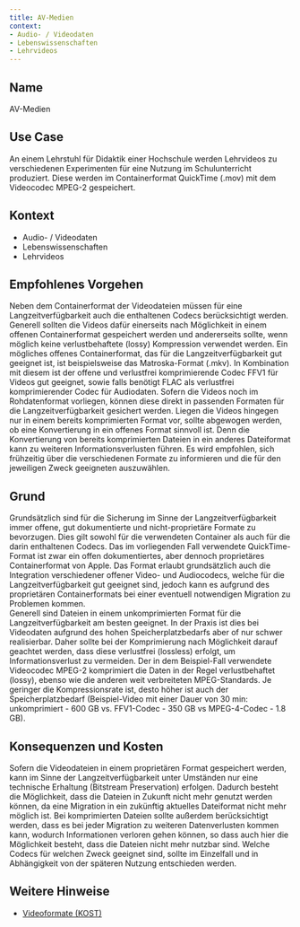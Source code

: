 ```yaml
---
title: AV-Medien
context:
- Audio- / Videodaten
- Lebenswissenschaften
- Lehrvideos
---
```


## Name    
AV-Medien

## Use Case    
An einem Lehrstuhl für Didaktik einer Hochschule werden Lehrvideos zu verschiedenen Experimenten für eine Nutzung im Schulunterricht produziert. Diese werden im Containerformat QuickTime (.mov) mit dem Videocodec MPEG-2 gespeichert.

## Kontext    
* Audio- / Videodaten  
* Lebenswissenschaften
* Lehrvideos

## Empfohlenes Vorgehen    
Neben dem Containerformat der Videodateien müssen für eine Langzeitverfügbarkeit auch die enthaltenen Codecs berücksichtigt werden. Generell sollten die Videos dafür einerseits nach Möglichkeit in einem offenen Containerformat gespeichert werden und andererseits sollte, wenn möglich keine verlustbehaftete (lossy) Kompression verwendet werden. Ein mögliches offenes Containerformat, das für die Langzeitverfügbarkeit gut geeignet ist, ist beispielsweise das Matroska-Format (.mkv). In Kombination mit diesem ist der offene und verlustfrei komprimierende Codec FFV1 für Videos gut geeignet, sowie falls benötigt FLAC als verlustfrei komprimierender Codec für Audiodaten.
Sofern die Videos noch im Rohdatenformat vorliegen, können diese direkt in passenden Formaten für die Langzeitverfügbarkeit gesichert werden. Liegen die Videos hingegen nur in einem bereits komprimierten Format vor, sollte abgewogen werden, ob eine Konvertierung in ein offenes Format sinnvoll ist. Denn die Konvertierung von bereits komprimierten Dateien in ein anderes Dateiformat kann zu weiteren Informationsverlusten führen.
Es wird empfohlen, sich frühzeitig über die verschiedenen Formate zu informieren und die für den jeweiligen Zweck geeigneten auszuwählen.

## Grund    
Grundsätzlich sind für die Sicherung im Sinne der Langzeitverfügbarkeit immer offene, gut dokumentierte und nicht-proprietäre Formate zu bevorzugen. Dies gilt sowohl für die verwendeten Container als auch für die darin enthaltenen Codecs. Das im vorliegenden Fall verwendete QuickTime-Format ist zwar ein offen dokumentiertes, aber dennoch proprietäres Containerformat von Apple. Das Format erlaubt grundsätzlich auch die Integration verschiedener offener Video- und Audiocodecs, welche für die Langzeitverfügbarkeit gut geeignet sind, jedoch kann es aufgrund des proprietären Containerformats bei einer eventuell notwendigen Migration zu Problemen kommen.  
Generell sind Dateien in einem unkomprimierten Format für die Langzeitverfügbarkeit am besten geeignet. In der Praxis ist dies bei Videodaten aufgrund des hohen Speicherplatzbedarfs aber of nur schwer realisierbar. Daher sollte bei der Komprimierung nach Möglichkeit darauf geachtet werden, dass diese verlustfrei (lossless) erfolgt, um Informationsverlust zu vermeiden. Der in dem Beispiel-Fall verwendete Videocodec MPEG-2 komprimiert die Daten in der Regel verlustbehaftet (lossy), ebenso wie die anderen weit verbreiteten MPEG-Standards. Je geringer die Kompressionsrate ist, desto höher ist auch der Speicherplatzbedarf (Beispiel-Video mit einer Dauer von 30 min: unkomprimiert - 600 GB vs. FFV1-Codec - 350 GB vs MPEG-4-Codec - 1.8 GB).

## Konsequenzen und Kosten    
Sofern die Videodateien in einem proprietären Format gespeichert werden, kann im Sinne der Langzeitverfügbarkeit unter Umständen nur eine technische Erhaltung (Bitstream Preservation) erfolgen. Dadurch besteht die Möglichkeit, dass die Dateien in Zukunft nicht mehr genutzt werden können, da eine Migration in ein zukünftig aktuelles Dateiformat nicht mehr möglich ist. Bei komprimierten Dateien sollte außerdem berücksichtigt werden, dass es bei jeder Migration zu weiteren Datenverlusten kommen kann, wodurch Informationen verloren gehen können, so dass auch hier die Möglichkeit besteht, dass die Dateien nicht mehr nutzbar sind. 
Welche Codecs für welchen Zweck geeignet sind, sollte im Einzelfall und in Abhängigkeit von der späteren Nutzung entschieden werden. 

## Weitere Hinweise    
* [Videoformate (KOST)](https://kost-ceco.ch/cms/videoformate-einleitung.html)
